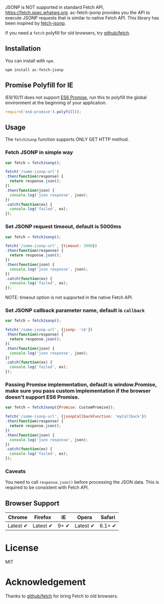 JSONP is NOT supported in standard Fetch API, https://fetch.spec.whatwg.org.
ac-fetch-jsonp provides you the API to execute JSONP requests that is similar to native Fetch API.
This library has been inspired by [fetch-jsonp](https://github.com/camsong/fetch-jsonp.git).

If you need a `fetch` polyfill for old browsers, try [github/fetch](http://github.com/github/fetch).

## Installation

You can install with `npm`.

```
npm install ac-fetch-jsonp
```

## Promise Polyfill for IE

IE9/10/11 does not support [ES6 Promise](https://tc39.github.io/ecma262/#sec-promise-constructor), run this to polyfill the global environment at the beginning of your application.

```js
require('es6-promise').polyfill();
```

## Usage

The `fetchJsonp` function supports ONLY GET HTTP method.

### Fetch JSONP in simple way

```javascript
var fetch = fetchJsonp();

fetch('/some-jsonp-url')
.then(function(response) {
  return response.json();
})
.then(function(json) {
  console.log('json response', json);
})
.catch(function(ex) {
  console.log('failed', ex);
});
```

### Set JSONP request timeout, default is 5000ms

```javascript
var fetch = fetchJsonp();

fetch('/some-jsonp-url', {timeout: 3000})
.then(function(response) {
  return response.json();
})
.then(function(json) {
  console.log('json response', json);
})
.catch(function(ex) {
  console.log('failed', ex);
});
```

NOTE: timeout option is not supported in the native Fetch API.

### Set JSONP callback parameter name, default is ```callback```

```javascript
var fetch = fetchJsonp();

fetch('/some-jsonp-url', {jsonp: 'cb'})
.then(function(response) {
  return response.json();
})
.then(function(json) {
  console.log('json response', json);
})
.catch(function(ex) {
  console.log('failed', ex);
});
```

### Passing Promise implementation, default is window.Promise, make sure you pass custom implementation if the browser doesn't support ES6 Promise.

```javascript
var fetch = fetchJsonp({Promise: CustomPromise});

fetch('/some-jsonp-url', {jsonpCallbackFunction: 'myCallback'})
.then(function(response) {
  return response.json();
})
.then(function(json) {
  console.log('json response', json);
})
.catch(function(ex) {
  console.log('failed', ex);
});
```

### Caveats

You need to call ```response.json()``` before processing the JSON data. This is required to be consistent with Fetch API.

## Browser Support

Chrome | Firefox | IE | Opera | Safari
--- | --- | --- | --- | --- |
Latest ✔ | Latest ✔ | 9+ ✔ | Latest ✔ | 6.1+ ✔ |

# License

MIT

# Acknowledgement

Thanks to [github/fetch](https://github.com/github/fetch) for bring Fetch to old browsers.
